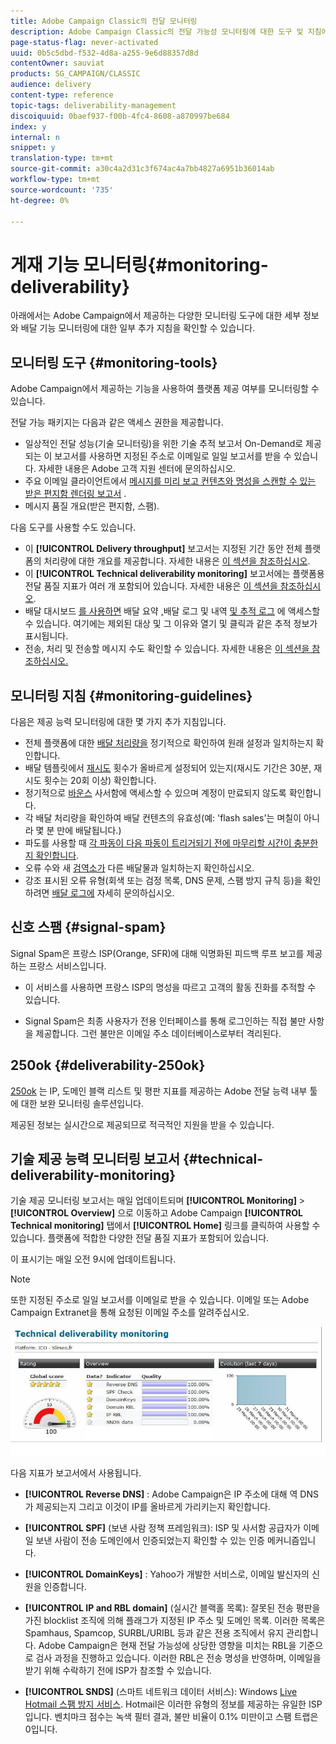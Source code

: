 ```yaml
---
title: Adobe Campaign Classic의 전달 모니터링
description: Adobe Campaign Classic의 전달 가능성 모니터링에 대한 도구 및 지침에 대해 알아보십시오.
page-status-flag: never-activated
uuid: 0b5c5dbd-f532-4d8a-a255-9e6d88357d8d
contentOwner: sauviat
products: SG_CAMPAIGN/CLASSIC
audience: delivery
content-type: reference
topic-tags: deliverability-management
discoiquuid: 0baef937-f00b-4fc4-8608-a870997be684
index: y
internal: n
snippet: y
translation-type: tm+mt
source-git-commit: a30c4a2d31c3f674ac4a7bb4827a6951b36014ab
workflow-type: tm+mt
source-wordcount: '735'
ht-degree: 0%

---
```



# 게재 기능 모니터링{#monitoring-deliverability}

아래에서는 Adobe Campaign에서 제공하는 다양한 모니터링 도구에 대한 세부 정보와 배달 기능 모니터링에 대한 일부 추가 지침을 확인할 수 있습니다.

## 모니터링 도구 {#monitoring-tools}

Adobe Campaign에서 제공하는 기능을 사용하여 플랫폼 제공 여부를 모니터링할 수 있습니다.

전달 가능 패키지는 다음과 같은 액세스 권한을 제공합니다.

* 일상적인 전달 성능(기술 모니터링)을 위한 기술 추적 보고서 On-Demand로 제공되는 이 보고서를 사용하면 지정된 주소로 이메일로 일일 보고서를 받을 수 있습니다. 자세한 내용은 Adobe 고객 지원 센터에 문의하십시오.
* 주요 이메일 클라이언트에서 [메시지를 미리 보고 컨텐츠와 명성을 스캔할 수 있는 받은 편지함 렌더링 보고서](../../delivery/using/inbox-rendering.md) .
* 메시지 품질 개요(받은 편지함, 스팸).

다음 도구를 사용할 수도 있습니다.

* 이 **[!UICONTROL Delivery throughput]** 보고서는 지정된 기간 동안 전체 플랫폼의 처리량에 대한 개요를 제공합니다. 자세한 내용은 [이 섹션을 참조하십시오](../../reporting/using/global-reports.md#delivery-throughput).
* 이 **[!UICONTROL Technical deliverability monitoring]** 보고서에는 플랫폼용 전달 품질 지표가 여러 개 포함되어 있습니다. 자세한 내용은 [이 섹션을 참조하십시오](#technical-deliverability-monitoring).
* 배달 대시보드 [를 사용하면](../../delivery/using/monitoring-a-delivery.md#delivery-dashboard) 배달 요약 [,](../../delivery/using/monitoring-a-delivery.md#delivery-summary)배달 로그 및 내역 [및 추적 로그](../../delivery/using/monitoring-a-delivery.md#delivery-logs-and-history) 에 액세스할 수 [](../../delivery/using/monitoring-a-delivery.md#tracking-logs)있습니다. 여기에는 제외된 대상 및 그 이유와 열기 및 클릭과 같은 추적 정보가 표시됩니다. <!--For more on this, see [Monitoring a delivery](../../delivery/using/monitoring-a-delivery.md).-->
* 전송, 처리 및 전송할 메시지 수도 확인할 수 있습니다. 자세한 내용은 [이 섹션을 참조하십시오.](../../delivery/using/monitoring-a-delivery.md#number-of-messages-sent)
   <!--[SpamAssassin](../../installation/using/configuring-spamassassin.md)?-->

## 모니터링 지침 {#monitoring-guidelines}

다음은 제공 능력 모니터링에 대한 몇 가지 추가 지침입니다.

* 전체 플랫폼에 대한 [배달 처리량을](../../reporting/using/global-reports.md#delivery-throughput) 정기적으로 확인하여 원래 설정과 일치하는지 확인합니다.
* 배달 템플릿에서 [재시도](../../delivery/using/understanding-delivery-failures.md#retries-after-a-delivery-temporary-failure) 횟수가 올바르게 설정되어 있는지(재시도 기간은 30분, 재시도 횟수는 20회 이상) 확인합니다.
* 정기적으로 [바운스](../../delivery/using/understanding-delivery-failures.md#bounce-mail-management) 사서함에 액세스할 수 있으며 계정이 만료되지 않도록 확인합니다.
* 각 배달 처리량을 확인하여 배달 컨텐츠의 유효성(예: &#39;flash sales&#39;는 며칠이 아니라 몇 분 만에 배달됩니다.)
* 파도를 사용할 때 [각 파동이 다음 파동이 트리거되기 전에 마무리할 시간이 충분한지 확인합니다](../../delivery/using/steps-sending-the-delivery.md#sending-using-multiple-waves).
* 오류 수와 새 [검역소가](../../delivery/using/understanding-quarantine-management.md) 다른 배달물과 일치하는지 확인하십시오.
* 강조 표시된 오류 유형(회색 또는 검정 목록, DNS 문제, 스팸 방지 규칙 등)을 확인하려면 [배달 로그에](../../delivery/using/monitoring-a-delivery.md#delivery-logs-and-history) 자세히 문의하십시오.

## 신호 스팸 {#signal-spam}

Signal Spam은 프랑스 ISP(Orange, SFR)에 대해 익명화된 피드백 루프 보고를 제공하는 프랑스 서비스입니다.

* 이 서비스를 사용하면 프랑스 ISP의 명성을 따르고 고객의 활동 진화를 추적할 수 있습니다.

* Signal Spam은 최종 사용자가 전용 인터페이스를 통해 로그인하는 직접 불만 사항을 제공합니다. 그런 불만은 이메일 주소 데이터베이스로부터 격리된다.

## 250ok {#deliverability-250ok}

[250ok](https://250ok.com/) 는 IP, 도메인 블랙 리스트 및 평판 지표를 제공하는 Adobe 전달 능력 내부 툴에 대한 보완 모니터링 솔루션입니다.

제공된 정보는 실시간으로 제공되므로 적극적인 지원을 받을 수 있습니다.

## 기술 제공 능력 모니터링 보고서 {#technical-deliverability-monitoring}

기술 제공 모니터링 보고서는 매일 업데이트되며 **[!UICONTROL Monitoring]** > **[!UICONTROL Overview]** 으로 이동하고 Adobe Campaign **[!UICONTROL Technical monitoring]** 탭에서 **[!UICONTROL Home]** 링크를 클릭하여 사용할 수 있습니다. 플랫폼에 적합한 다양한 전달 품질 지표가 포함되어 있습니다.

이 표시기는 매일 오전 9시에 업데이트됩니다.

>[!NOTE]
>
>또한 지정된 주소로 일일 보고서를 이메일로 받을 수 있습니다. 이메일 또는 Adobe Campaign Extranet을 통해 요청된 이메일 주소를 알려주십시오.

![](assets/s_tn_del_monitoring.png)

다음 지표가 보고서에서 사용됩니다.

* **[!UICONTROL Reverse DNS]** : Adobe Campaign은 IP 주소에 대해 역 DNS가 제공되는지 그리고 이것이 IP를 올바르게 가리키는지 확인합니다.

* **[!UICONTROL SPF]** (보낸 사람 정책 프레임워크): ISP 및 사서함 공급자가 이메일 보낸 사람이 전송 도메인에서 인증되었는지 확인할 수 있는 인증 메커니즘입니다.

* **[!UICONTROL DomainKeys]** : Yahoo가 개발한 서비스로, 이메일 발신자의 신원을 인증합니다.

* **[!UICONTROL IP and RBL domain]** (실시간 블랙홀 목록): 잘못된 전송 평판을 가진 blocklist 조직에 의해 플래그가 지정된 IP 주소 및 도메인 목록. 이러한 목록은 Spamhaus, Spamcop, SURBL/URIBL 등과 같은 전용 조직에서 유지 관리합니다. Adobe Campaign은 현재 전달 가능성에 상당한 영향을 미치는 RBL을 기준으로 검사 과정을 진행하고 있습니다. 이러한 RBL은 전송 명성을 반영하며, 이메일을 받기 위해 수락하기 전에 ISP가 참조할 수 있습니다.

* **[!UICONTROL SNDS]** (스마트 네트워크 데이터 서비스): Windows [Live Hotmail 스팸 방지 서비스](https://sendersupport.olc.protection.outlook.com/snds/FAQ.aspx). Hotmail은 이러한 유형의 정보를 제공하는 유일한 ISP입니다. 벤치마크 점수는 녹색 필터 결과, 불만 비율이 0.1% 미만이고 스팸 트랩은 0입니다.

<!--### Delivery Reports - Broadcast Statistics {#broadcast-statistics}

Each delivery will generate a broadcast statistics report when you open a delivery in the “Deliveries List”, which includes some reputation metrics that may impact your deliverability.-->
